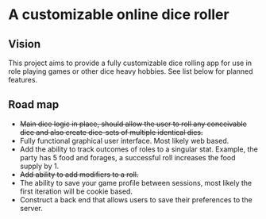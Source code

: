 # A customizable online dice roller

## Vision
This project aims to provide a fully customizable dice rolling app for use in
role playing games or other dice heavy hobbies. See list below for planned
features.

## Road map
- ~~Main dice logic in place, should allow the user to roll any conceivable dice
and also create dice-sets of multiple identical dies.~~
- Fully functional graphical user interface. Most likely web based.
- Add the ability to track outcomes of roles to a singular stat. Example,
the party has 5 food and forages, a successful roll increases the food supply
by 1.
- ~~Add ability to add modifiers to a roll.~~
- The ability to save your game profile between sessions, most likely the
first iteration will be cookie based.
- Construct a back end that allows users to save their preferences to the
server.
